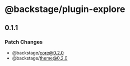 # @backstage/plugin-explore

## 0.1.1

### Patch Changes

- @backstage/core@0.2.0
- @backstage/theme@0.2.0
